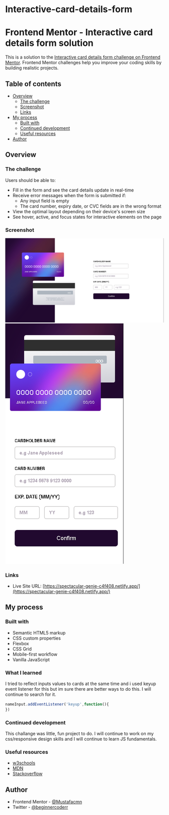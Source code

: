# Interactive-card-details-form

# Frontend Mentor - Interactive card details form solution

This is a solution to the [Interactive card details form challenge on Frontend Mentor](https://www.frontendmentor.io/challenges/interactive-card-details-form-XpS8cKZDWw). Frontend Mentor challenges help you improve your coding skills by building realistic projects. 

## Table of contents

- [Overview](#overview)
  - [The challenge](#the-challenge)
  - [Screenshot](#screenshot)
  - [Links](#links)
- [My process](#my-process)
  - [Built with](#built-with)
  - [Continued development](#continued-development)
  - [Useful resources](#useful-resources)
- [Author](#author)


## Overview

### The challenge

Users should be able to:

- Fill in the form and see the card details update in real-time
- Receive error messages when the form is submitted if:
  - Any input field is empty
  - The card number, expiry date, or CVC fields are in the wrong format
- View the optimal layout depending on their device's screen size
- See hover, active, and focus states for interactive elements on the page

### Screenshot

![](screenshots/desktop.png)
![](screenshots/mobile.png)


### Links

- Live Site URL: [https://spectacular-genie-c4f408.netlify.app/](https://spectacular-genie-c4f408.netlify.app/)

## My process

### Built with

- Semantic HTML5 markup
- CSS custom properties
- Flexbox
- CSS Grid
- Mobile-first workflow
- Vanilla JavaScript

### What I learned

I tried to reflect inputs values to cards at the same time and i used keyup event listener for this but im sure there are better ways to do this. I will continue to search for it.


```js
nameInput.addEventListener('keyup',function(){
})
```


### Continued development

This challange was little, fun project to do. I will continue to work on my css/responsive design skills and I will continue to learn JS fundamentals.

### Useful resources

- [w3schools](https://www.w3schools.com/) 
- [MDN](https://developer.mozilla.org/en-US/) 
- [Stackoverflow](https://stackoverflow.com/) 

## Author

- Frontend Mentor - [@Mustafacmn](https://www.frontendmentor.io/profile/Mustafacmn)
- Twitter - [@beginnercoderr](https://twitter.com/beginnercoderr)


